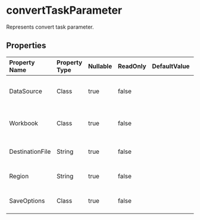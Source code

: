 # **convertTaskParameter**

Represents convert task parameter. 

## **Properties**

| Property Name | Property Type | Nullable |  ReadOnly | DefaultValue | Description | 
| :- | :- | :- |:- |  :- | :- |
|DataSource|Class|true|false |  |Represents data source of task object.|
|Workbook|Class|true|false |  |Represents data source of task object.|
|DestinationFile|String|true|false |  |Represents destination file.|
|Region|String|true|false |  |Represents Excel data region.|
|SaveOptions|Class|true|false |  |Represents save options.|

